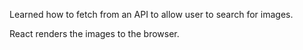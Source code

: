 Learned how to fetch from an API to allow user to search for images.

React renders the images to the browser.
